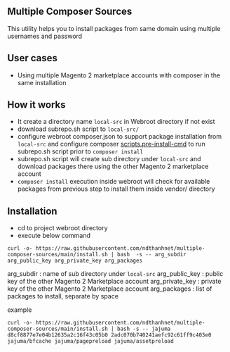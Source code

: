 ## Multiple Composer Sources
This utility helps you to install packages from same domain using multiple usernames and password

## User cases
- Using multiple Magento 2 marketplace accounts with composer in the same installation

## How it works
- It create a directory name `local-src` in Webroot directory if not exist
- download subrepo.sh script to `local-src/`
- configure webroot composer.json to support package installation from `local-src` and configure composer [scripts.pre-install-cmd](https://getcomposer.org/doc/articles/scripts.md#command-events) to run subrepo.sh script prior to `composer install`
- subrepo.sh script will create sub directory under `local-src` and download packages there using the other Magento 2 marketplace account
- `composer install` execution inside webroot will check for available packages from previous step to install them inside vendor/ directory

## Installation
- cd to project webroot directory
- execute below command 
```
curl -o- https://raw.githubusercontent.com/ndthanhnet/multiple-composer-sources/main/install.sh | bash  -s -- arg_subdir arg_public_key arg_private_key arg_packages
```
arg_subdir :  name of sub directory under `local-src`
arg_public_key : public key of the other Magento 2 Marketplace account
arg_private_key : private key of the other Magento 2 Marketplace account
arg_packages : list of packages to install, separate by space

example 
```
curl -o- https://raw.githubusercontent.com/ndthanhnet/multiple-composer-sources/main/install.sh | bash -s -- jajuma d8cf8877e7e04b12635a2c16f43c05b0 2adc070b740241aefc92c61ff9c403e0 jajuma/bfcache jajuma/pagepreload jajuma/assetpreload
```
